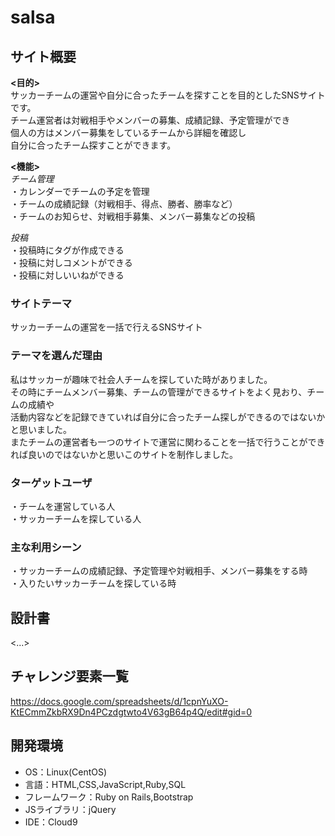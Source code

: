 # salsa

## サイト概要

**<目的>**<br>
サッカーチームの運営や自分に合ったチームを探すことを目的としたSNSサイトです。<br>
チーム運営者は対戦相手やメンバーの募集、成績記録、予定管理ができ<br>
個人の方はメンバー募集をしているチームから詳細を確認し<br>
自分に合ったチーム探すことができます。


**<機能>**<br>
*チーム管理*<br>
・カレンダーでチームの予定を管理<br>
・チームの成績記録（対戦相手、得点、勝者、勝率など）<br>
・チームのお知らせ、対戦相手募集、メンバー募集などの投稿<br>

*投稿*<br>
・投稿時にタグが作成できる<br>
・投稿に対しコメントができる<br>
・投稿に対しいいねができる<br>


### サイトテーマ
サッカーチームの運営を一括で行えるSNSサイト

### テーマを選んだ理由
私はサッカーが趣味で社会人チームを探していた時がありました。<br>
その時にチームメンバー募集、チームの管理ができるサイトをよく見おり、チームの成績や<br>
活動内容などを記録できていれば自分に合ったチーム探しができるのではないかと思いました。<br>
またチームの運営者も一つのサイトで運営に関わることを一括で行うことができれば良いのではないかと思いこのサイトを制作しました。



### ターゲットユーザ
・チームを運営している人<br>
・サッカーチームを探している人

### 主な利用シーン
・サッカーチームの成績記録、予定管理や対戦相手、メンバー募集をする時<br>
・入りたいサッカーチームを探している時

## 設計書
<...>

## チャレンジ要素一覧
https://docs.google.com/spreadsheets/d/1cpnYuXO-KtECmmZkbRX9Dn4PCzdgtwto4V63gB64p4Q/edit#gid=0

## 開発環境
- OS：Linux(CentOS)
- 言語：HTML,CSS,JavaScript,Ruby,SQL
- フレームワーク：Ruby on Rails,Bootstrap
- JSライブラリ：jQuery
- IDE：Cloud9


